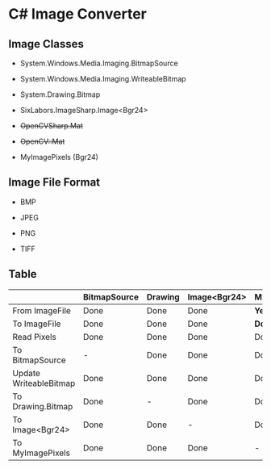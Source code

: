 # C# Image Converter



## Image Classes

- System.Windows.Media.Imaging.BitmapSource

- System.Windows.Media.Imaging.WriteableBitmap

- System.Drawing.Bitmap

- SixLabors.ImageSharp.Image\<Bgr24\>

- ~~OpenCVSharp.Mat~~

- ~~OpenCV::Mat~~

- MyImagePixels (Bgr24)

  


## Image File Format

- BMP

- JPEG

- PNG

- TIFF

  

## Table

|                        | BitmapSource | Drawing | Image\<Bgr24> | MyImagePixels |
| ---------------------- | ------------ | ------- | ------------- | ------------- |
| From ImageFile         | Done         | Done    | Done          | **Yet**       |
| To ImageFile           | Done         | Done    | Done          | **Done?**     |
| Read Pixels            | Done         | Done    | Done          | Done          |
| To BitmapSource        | -            | Done    | Done          | Done          |
| Update WriteableBitmap | Done         | Done    | Done          | Done          |
| To Drawing.Bitmap      | Done         | -       | Done          | Done          |
| To Image\<Bgr24>       | Done         | Done    | -             | Done          |
| To MyImagePixels       | Done         | Done    | Done          | -             |



